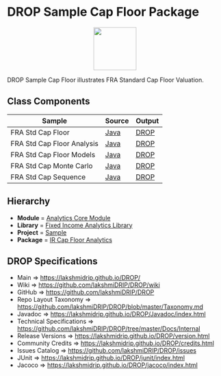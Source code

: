 # DROP Sample Cap Floor Package

<p align="center"><img src="https://github.com/lakshmiDRIP/DROP/blob/master/DRIP_Logo.gif?raw=true" width="100"></p>

DROP Sample Cap Floor illustrates FRA Standard Cap Floor Valuation.


## Class Components

 |             Sample         | Source | Output |
 |----------------------------|--------|--------|
 | FRA Std Cap Floor          | [Java](https://github.com/lakshmiDRIP/DROP/tree/master/src/main/java/org/drip/sample/capfloor/FRAStdCapFloor.java) | [DROP](https://github.com/lakshmiDRIP/DROP/blob/master/drop/org/drip/sample/capfloor/FRAStdCapFloor.drop) |
 | FRA Std Cap Floor Analysis | [Java](https://github.com/lakshmiDRIP/DROP/tree/master/src/main/java/org/drip/sample/capfloor/FRAStdCapFloorAnalysis.java) | [DROP](https://github.com/lakshmiDRIP/DROP/blob/master/drop/org/drip/sample/capfloor/FRAStdCapFloorAnalysis.drop) |
 | FRA Std Cap Floor Models   | [Java](https://github.com/lakshmiDRIP/DROP/tree/master/src/main/java/org/drip/sample/capfloor/FRAStdCapFloorModels.java) | [DROP](https://github.com/lakshmiDRIP/DROP/blob/master/drop/org/drip/sample/capfloor/FRAStdCapFloorModels.drop) |
 | FRA Std Cap Monte Carlo    | [Java](https://github.com/lakshmiDRIP/DROP/tree/master/src/main/java/org/drip/sample/capfloor/FRAStdCapMonteCarlo.java) | [DROP](https://github.com/lakshmiDRIP/DROP/blob/master/drop/org/drip/sample/capfloor/FRAStdCapMonteCarlo.drop) |
 | FRA Std Cap Sequence       | [Java](https://github.com/lakshmiDRIP/DROP/tree/master/src/main/java/org/drip/sample/capfloor/FRAStdCapSequence.java) | [DROP](https://github.com/lakshmiDRIP/DROP/blob/master/drop/org/drip/sample/capfloor/FRAStdCapSequence.drop) |


## Hierarchy

 <ul>
	<li><b>Module </b> = <a href = "https://github.com/lakshmiDRIP/DROP/tree/master/AnalyticsCore.md">Analytics Core Module</a></li>
	<li><b>Library</b> = <a href = "https://github.com/lakshmiDRIP/DROP/tree/master/FixedIncomeAnalyticsLibrary.md">Fixed Income Analytics Library</a></li>
	<li><b>Project</b> = <a href = "https://github.com/lakshmiDRIP/DROP/tree/master/src/main/java/org/drip/sample/README.md">Sample</a></li>
	<li><b>Package</b> = <a href = "https://github.com/lakshmiDRIP/DROP/tree/master/src/main/java/org/drip/sample/capfloor/README.md">IR Cap Floor Analytics</a></li>
 </ul>


## DROP Specifications

 * Main                     => https://lakshmidrip.github.io/DROP/
 * Wiki                     => https://github.com/lakshmiDRIP/DROP/wiki
 * GitHub                   => https://github.com/lakshmiDRIP/DROP
 * Repo Layout Taxonomy     => https://github.com/lakshmiDRIP/DROP/blob/master/Taxonomy.md
 * Javadoc                  => https://lakshmidrip.github.io/DROP/Javadoc/index.html
 * Technical Specifications => https://github.com/lakshmiDRIP/DROP/tree/master/Docs/Internal
 * Release Versions         => https://lakshmidrip.github.io/DROP/version.html
 * Community Credits        => https://lakshmidrip.github.io/DROP/credits.html
 * Issues Catalog           => https://github.com/lakshmiDRIP/DROP/issues
 * JUnit                    => https://lakshmidrip.github.io/DROP/junit/index.html
 * Jacoco                   => https://lakshmidrip.github.io/DROP/jacoco/index.html
